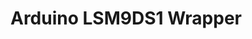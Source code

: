 Arduino LSM9DS1 Wrapper
===============================================================================
